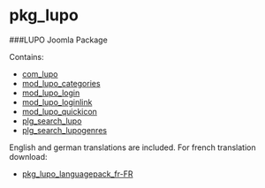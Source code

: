pkg_lupo
===================

###LUPO Joomla Package

Contains:
- [com_lupo](https://github.com/sba/com_lupo)
- [mod_lupo_categories](https://github.com/sba/mod_lupo_categories)
- [mod_lupo_login](https://github.com/sba/mod_lupo_login)
- [mod_lupo_loginlink](https://github.com/sba/mod_lupo_loginlink)
- [mod_lupo_quickicon](https://github.com/sba/mod_lupo_quickicon)
- [plg_search_lupo](https://github.com/sba/plg_search_lupo)
- [plg_search_lupogenres](https://github.com/sba/plg_search_lupogenres)

English and german translations are included.
For french translation download:
- [pkg_lupo_languagepack_fr-FR](https://github.com/sba/pkg_lupo_languagepack_fr-FR)
